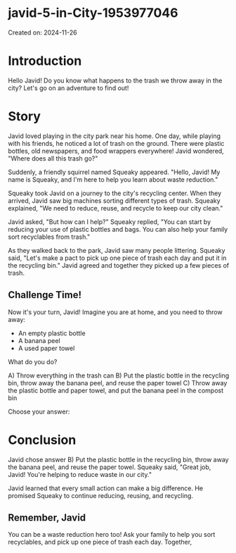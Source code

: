 # javid-5-in-City-1953977046

Created on: 2024-11-26

**Introduction**
================

Hello Javid! Do you know what happens to the trash we throw away in the city? Let's go on an adventure to find out!

**Story**
==========

Javid loved playing in the city park near his home. One day, while playing with his friends, he noticed a lot of trash on the ground. There were plastic bottles, old newspapers, and food wrappers everywhere! Javid wondered, "Where does all this trash go?"

Suddenly, a friendly squirrel named Squeaky appeared. "Hello, Javid! My name is Squeaky, and I'm here to help you learn about waste reduction."

Squeaky took Javid on a journey to the city's recycling center. When they arrived, Javid saw big machines sorting different types of trash. Squeaky explained, "We need to reduce, reuse, and recycle to keep our city clean."

Javid asked, "But how can I help?" Squeaky replied, "You can start by reducing your use of plastic bottles and bags. You can also help your family sort recyclables from trash."

As they walked back to the park, Javid saw many people littering. Squeaky said, "Let's make a pact to pick up one piece of trash each day and put it in the recycling bin." Javid agreed and together they picked up a few pieces of trash.

**Challenge Time!**
--------------------

Now it's your turn, Javid! Imagine you are at home, and you need to throw away:

* An empty plastic bottle
* A banana peel
* A used paper towel

What do you do?

A) Throw everything in the trash can
B) Put the plastic bottle in the recycling bin, throw away the banana peel, and reuse the paper towel
C) Throw away the plastic bottle and paper towel, and put the banana peel in the compost bin

Choose your answer:

**Conclusion**
==============

Javid chose answer B) Put the plastic bottle in the recycling bin, throw away the banana peel, and reuse the paper towel. Squeaky said, "Great job, Javid! You're helping to reduce waste in our city."

Javid learned that every small action can make a big difference. He promised Squeaky to continue reducing, reusing, and recycling.

**Remember, Javid**
--------------------

You can be a waste reduction hero too! Ask your family to help you sort recyclables, and pick up one piece of trash each day. Together,